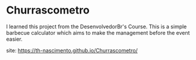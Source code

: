 # Churrascometro
 I learned this project from the DesenvolvedorBr's Course. This is a simple barbecue calculator which aims to make the management before the event easier. 

 site: https://th-nascimento.github.io/Churrascometro/
